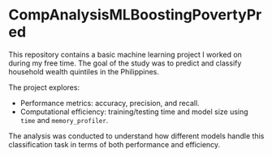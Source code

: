 # CompAnalysisMLBoostingPovertyPred
This repository contains a basic machine learning project I worked on during my free time. The goal of the study was to predict and classify household wealth quintiles in the Philippines. 

The project explores:
- Performance metrics: accuracy, precision, and recall.
- Computational efficiency: training/testing time and model size using `time` and `memory_profiler`.

The analysis was conducted to understand how different models handle this classification task in terms of both performance and efficiency.
